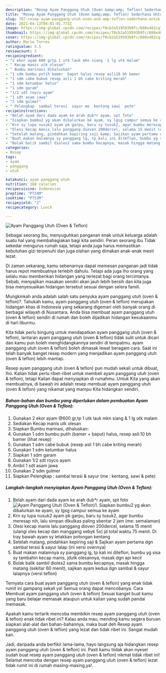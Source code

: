 ```yaml
---
description: "Resep Ayam Panggang Utuh (Oven &amp;amp; Teflon) Sederhana Untuk Jualan"
title: "Resep Ayam Panggang Utuh (Oven &amp;amp; Teflon) Sederhana Untuk Jualan"
slug: 787-resep-ayam-panggang-utuh-oven-and-amp-teflon-sederhana-untuk-jualan
date: 2021-04-13T04:01:01.773Z
image: https://img-global.cpcdn.com/recipes/f0cb2a519593b9fc/680x482cq70/ayam-panggang-utuh-oven-teflon-foto-resep-utama.jpg
thumbnail: https://img-global.cpcdn.com/recipes/f0cb2a519593b9fc/680x482cq70/ayam-panggang-utuh-oven-teflon-foto-resep-utama.jpg
cover: https://img-global.cpcdn.com/recipes/f0cb2a519593b9fc/680x482cq70/ayam-panggang-utuh-oven-teflon-foto-resep-utama.jpg
author: Marie Torres
ratingvalue: 3.5
reviewcount: 3
recipeingredient:
- "2 ekor ayam 600 grtp 1 utk lauk mkn siang  1 lg utk malam"
- " Kecap manis utk olesan"
- " Bumbu marinasi dihaluskan"
- "1 sdm bumbu putih bamer  baput halus resep asli10 bh bamer           lihat resep"
- "1 sdm cabe bubuk resep asli 1 bh cabe kriting merah"
- "1 sdm ketumbar halus"
- "1 sdm garam"
- "1/2 sdt royco ayam"
- "1 sdt asam jawa"
- "2 sdm gulmer"
- " Pelengkap  sambal terasi  sayur me  kentang sawi  pete"
recipeinstructions:
- "Belah ayam dari dada ayam ke arah dub*r ayam, spt foto"
- "Siapkan bumbu2 yg akan dibalurkan ke ayam, sy lgsg campur semua ke ayam"
- "Krn sy lupa nusuk2 ayam pk garpu, baru sy tusuk2, agar bumbu meresap nih, lalu simpan dikulkas paling sbentar 2 jam (me: semalaman)"
- "Olesi kecap manis lalu panggang dioven 200dercel, selama 15 menit (ulangi oles kecap dan manggang sebyk 5x) jd total waktu 75 menit. Di tray bawah ayam sy letakkan potongan kentang"
- "Setelah matang, pindahkan kepiring saji &amp; Sajikan ayam pertama dgn sambal terasi &amp; sayur lalap (ini versi ovennya)"
- "Buat makan malamnya sy panggang lg, tp kali ini diteflon, bumbu yg sisa sy tambahin kecap manis, jdutk olesannya, masak dgn api kecil"
- "Bolak balik sambil dioles2 sama bumbu kecapnya, masak hingga matang (sekitar 60 menit), sajikan ayam kedua dgn sambal &amp; sayur lalapnya (versi teflon)"
categories:
- Resep
tags:
- ayam
- panggang
- utuh

katakunci: ayam panggang utuh 
nutrition: 168 calories
recipecuisine: Indonesian
preptime: "PT24M"
cooktime: "PT53M"
recipeyield: "2"
recipecategory: Lunch

---
```



![Ayam Panggang Utuh (Oven &amp; Teflon)](https://img-global.cpcdn.com/recipes/f0cb2a519593b9fc/680x482cq70/ayam-panggang-utuh-oven-teflon-foto-resep-utama.jpg)

Sebagai seorang ibu, menyuguhkan panganan enak untuk keluarga adalah suatu hal yang membahagiakan bagi kita sendiri. Peran seorang ibu Tidak sekedar mengurus rumah saja, tetapi anda juga harus memastikan kebutuhan gizi terpenuhi dan juga olahan yang dimakan anak-anak mesti lezat.

Di zaman  sekarang, kamu sebenarnya dapat memesan panganan jadi tidak harus repot membuatnya terlebih dahulu. Tetapi ada juga lho orang yang selalu mau memberikan hidangan yang terlezat bagi orang tercintanya. Sebab, menyajikan masakan sendiri akan jauh lebih bersih dan kita juga bisa menyesuaikan hidangan tersebut sesuai dengan selera famili. 



Mungkinkah anda adalah salah satu penyuka ayam panggang utuh (oven &amp; teflon)?. Tahukah kamu, ayam panggang utuh (oven &amp; teflon) merupakan hidangan khas di Indonesia yang sekarang digemari oleh banyak orang di berbagai wilayah di Nusantara. Anda bisa membuat ayam panggang utuh (oven &amp; teflon) sendiri di rumah dan boleh dijadikan hidangan kesukaanmu di hari liburmu.

Kita tidak perlu bingung untuk mendapatkan ayam panggang utuh (oven &amp; teflon), lantaran ayam panggang utuh (oven &amp; teflon) tidak sulit untuk dicari dan kamu pun boleh menghidangkannya sendiri di tempatmu. ayam panggang utuh (oven &amp; teflon) boleh dimasak lewat beragam cara. Saat ini telah banyak banget resep modern yang menjadikan ayam panggang utuh (oven &amp; teflon) lebih mantap.

Resep ayam panggang utuh (oven &amp; teflon) pun mudah sekali untuk dibuat, lho. Kalian tidak perlu ribet-ribet untuk membeli ayam panggang utuh (oven &amp; teflon), tetapi Kalian dapat menyiapkan di rumahmu. Untuk Kita yang akan membuatnya, di bawah ini adalah resep membuat ayam panggang utuh (oven &amp; teflon) yang nikamat yang mampu Kita hidangkan sendiri.

<!--inarticleads1-->

##### Bahan-bahan dan bumbu yang diperlukan dalam pembuatan Ayam Panggang Utuh (Oven &amp; Teflon):

1. Gunakan 2 ekor ayam @600 gr,tp 1 utk lauk mkn siang &amp; 1 lg utk malam
1. Sediakan  Kecap manis utk olesan
1. Siapkan  Bumbu marinasi, dihaluskan:
1. Gunakan 1 sdm bumbu putih (bamer + baput) halus, resep asli:10 bh bamer           (lihat resep)
1. Gunakan 1 sdm cabe bubuk (resep asli 1 bh cabe kriting merah)
1. Gunakan 1 sdm ketumbar halus
1. Siapkan 1 sdm garam
1. Gunakan 1/2 sdt royco ayam
1. Ambil 1 sdt asam jawa
1. Gunakan 2 sdm gulmer
1. Siapkan  Pelengkap : sambal terasi &amp; sayur (me : kentang, sawi &amp; pete)




<!--inarticleads2-->

##### Langkah-langkah menyiapkan Ayam Panggang Utuh (Oven &amp; Teflon):

1. Belah ayam dari dada ayam ke arah dub*r ayam, spt foto
<img src="https://img-global.cpcdn.com/steps/ebf59fae6ebec7ea/160x128cq70/ayam-panggang-utuh-oven-teflon-langkah-memasak-1-foto.jpg" alt="Ayam Panggang Utuh (Oven &amp; Teflon)">1. Siapkan bumbu2 yg akan dibalurkan ke ayam, sy lgsg campur semua ke ayam
1. Krn sy lupa nusuk2 ayam pk garpu, baru sy tusuk2, agar bumbu meresap nih, lalu simpan dikulkas paling sbentar 2 jam (me: semalaman)
1. Olesi kecap manis lalu panggang dioven 200dercel, selama 15 menit (ulangi oles kecap dan manggang sebyk 5x) jd total waktu 75 menit. Di tray bawah ayam sy letakkan potongan kentang
1. Setelah matang, pindahkan kepiring saji &amp; Sajikan ayam pertama dgn sambal terasi &amp; sayur lalap (ini versi ovennya)
1. Buat makan malamnya sy panggang lg, tp kali ini diteflon, bumbu yg sisa sy tambahin kecap manis, jdutk olesannya, masak dgn api kecil
1. Bolak balik sambil dioles2 sama bumbu kecapnya, masak hingga matang (sekitar 60 menit), sajikan ayam kedua dgn sambal &amp; sayur lalapnya (versi teflon)




Ternyata cara buat ayam panggang utuh (oven &amp; teflon) yang enak tidak rumit ini gampang sekali ya! Semua orang dapat mencobanya. Cara Membuat ayam panggang utuh (oven &amp; teflon) Sesuai banget buat kamu yang baru belajar memasak ataupun untuk kalian yang sudah pandai memasak.

Apakah kamu tertarik mencoba membikin resep ayam panggang utuh (oven &amp; teflon) enak tidak ribet ini? Kalau anda mau, mending kamu segera buruan siapkan alat-alat dan bahan-bahannya, maka buat deh Resep ayam panggang utuh (oven &amp; teflon) yang lezat dan tidak ribet ini. Sangat mudah kan. 

Jadi, daripada anda berfikir lama-lama, hayo langsung aja hidangkan resep ayam panggang utuh (oven &amp; teflon) ini. Pasti kamu tiidak akan nyesel sudah buat resep ayam panggang utuh (oven &amp; teflon) nikmat tidak ribet ini! Selamat mencoba dengan resep ayam panggang utuh (oven &amp; teflon) lezat tidak rumit ini di rumah masing-masing,ya!.

